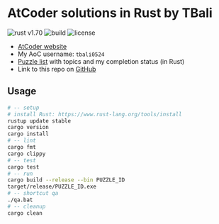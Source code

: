# AtCoder solutions in Rust by TBali

![rust v1.70](https://shields.io/badge/rust-1.70-blue?logo=rust)
![build](https://img.shields.io/github/actions/workflow/status/tbali0524/atcoder-rust/qa.yml)
![license](https://img.shields.io/github/license/tbali0524/advent-of-code-rust)

* [AtCoder website](https://atcoder.jp/)
* My AoC username: `tbali0524`
* [Puzzle list](puzzles.md) with topics and my completion status (in Rust)
* Link to this repo on [GitHub](https://github.com/tbali0524/atcoder-rust)

## Usage

```sh
# -- setup
# install Rust: https://www.rust-lang.org/tools/install
rustup update stable
cargo version
cargo install
# -- lint
cargo fmt
cargo clippy
# -- test
cargo test
# -- run
cargo build --release --bin PUZZLE_ID
target/release/PUZZLE_ID.exe
# -- shortcut qa
./qa.bat
# -- cleanup
cargo clean
```
